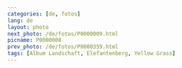 ```yaml
---
categories: [de, fotos]
lang: de
layout: photo
next_photo: /de/fotos/P0000009.html
picname: P0000008
prev_photo: /de/fotos/P0000359.html
tags: [Album Landschaft, Elefantenberg, Yellow Grass]
---
```

